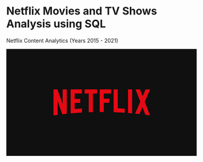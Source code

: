 # Netflix Movies and TV Shows Analysis using SQL
Netflix Content Analytics (Years 2015 - 2021)

![Netflix Logo](https://github.com/araghavan22/Netflix_SQL_Content_Analytics_Project/blob/main/Netflix%20Logo.jpg)
